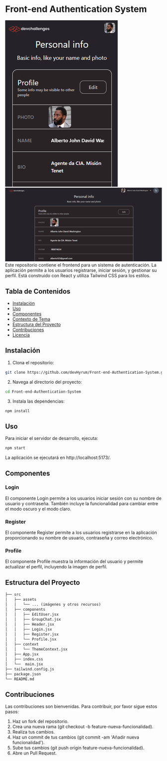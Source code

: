 # Front-end Authentication System
![mobile](./public/mobile.png)
![desktop](./public/desktop.png)
Este repositorio contiene el frontend para un sistema de autenticación. La aplicación permite a los usuarios registrarse, iniciar sesión, y gestionar su perfil. Está construido con React y utiliza Tailwind CSS para los estilos.

## Tabla de Contenidos

- [Instalación](#instalación)
- [Uso](#uso)
- [Componentes](#componentes)
- [Contexto de Tema](#contexto-de-tema)
- [Estructura del Proyecto](#estructura-del-proyecto)
- [Contribuciones](#contribuciones)
- [Licencia](#licencia)

## Instalación

1. Clona el repositorio:

```bash
git clone https://github.com/devHyrum/Front-end-Authentication-System.git
```
2. Navega al directorio del proyecto:
```bash
cd Front-end-Authentication-System
```
3. Instala las dependencias:
```bash
npm install
```
## Uso
Para iniciar el servidor de desarrollo, ejecuta:
```bash
npm start
```
La aplicación se ejecutará en http://localhost:5173/.

## Componentes
### Login
El componente Login permite a los usuarios iniciar sesión con su nombre de usuario y contraseña. También incluye la funcionalidad para cambiar entre el modo oscuro y el modo claro.

### Register
El componente Register permite a los usuarios registrarse en la aplicación proporcionando su nombre de usuario, contraseña y correo electrónico.

### Profile
El componente Profile muestra la información del usuario y permite actualizar el perfil, incluyendo la imagen de perfil.

## Estructura del Proyecto
```plaintext
├── src
│   ├── assets
│   │   └── ... (imágenes y otros recursos)
│   ├── components
│   │   ├── EditUser.jsx
│   │   ├── GroupChat.jsx
│   │   ├── Header.jsx
│   │   ├── Login.jsx
│   │   ├── Register.jsx
│   │   └── Profile.jsx
│   ├── context
│   │   └── ThemeContext.jsx
│   ├── App.jsx
│   ├── index.css
│   └──  main.jsx
├── tailwind.config.js
├── package.json
└── README.md
```
##  Contribuciones
Las contribuciones son bienvenidas. Para contribuir, por favor sigue estos pasos:

1. Haz un fork del repositorio.
2. Crea una nueva rama (git checkout -b feature-nueva-funcionalidad).
3. Realiza tus cambios.
4. Haz un commit de tus cambios (git commit -am 'Añadir nueva funcionalidad').
5. Sube tus cambios (git push origin feature-nueva-funcionalidad).
6. Abre un Pull Request.
